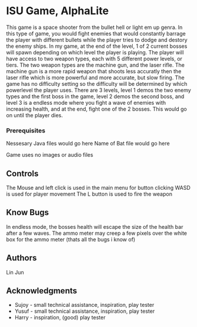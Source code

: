 # ISU Game, AlphaLite
This game is a space shooter from the bullet hell or light em up genra. In this type of game, you would fight enemies that would constantly barrage the player with different bullets while the player tries to dodge and destory the enemy ships. In my game, at the end of the level, 1 of 2 current bosses will spawn depending on which level the player is playing. The player will have access to two weapon types, each with 5 different power levels, or tiers. The two weapon types are the machine gun, and the laser rifle. The machine gun is a more rapid weapon that shoots less accuratly then the laser rifle which is more powerful and more accurate, but slow firing. The game has no difficulty setting so the difficulty will be determined by which powerlevel the player uses. There are 3 levels, level 1 demos the two enemy types and the first boss in the game, level 2 demos the second boss, and level 3 is a endless mode where you fight a wave of enemies with increasing health, and at the end, fight one of the 2 bosses. This would go on until the player dies.

### Prerequisites

Nessesary Java files would go here
Name of Bat file would go here

Game uses no images or audio files

## Controls

The Mouse and left click is used in the main menu for button clicking
WASD is used for player movement
The L button is used to fire the weapon

## Know Bugs

In endless mode, the bosses health will escape the size of the health bar after a few waves.
The ammo meter may creep a few pixels over the white box for the ammo meter
(thats all the bugs i know of)

## Authors

Lin Jun

## Acknowledgments

* Sujoy - small technical assistance, inspiration, play tester
* Yusuf - small technical assistance, inspiration, play tester
* Harry - inspiration, (good) play tester
